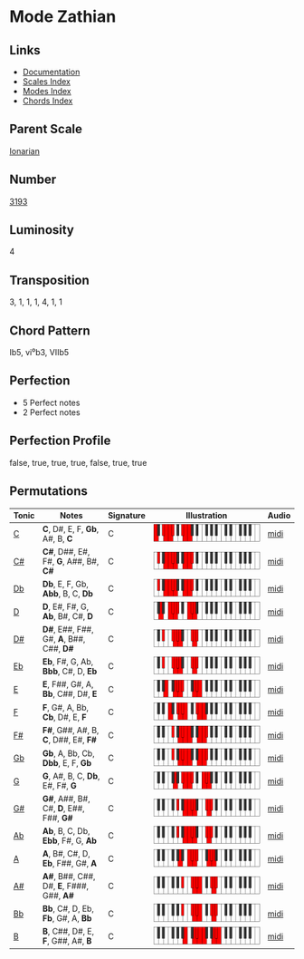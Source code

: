 # Mode Zathian

## Links

- [Documentation](README.md)
- [Scales Index](Scales.md)
- [Modes Index](Modes.md)
- [Chords Index](Chords.md)

## Parent Scale

[Ionarian](ScaleIonarian.md)

## Number

[3193](https://ianring.com/musictheory/scales/3193)

## Luminosity

4

## Transposition

3, 1, 1, 1, 4, 1, 1

## Chord Pattern

Ib5, vi⁰b3, VIIb5

## Perfection

- 5 Perfect notes
- 2 Perfect notes

## Perfection Profile

false, true, true, true, false, true, true

## Permutations

| Tonic | Notes | Signature | Illustration | Audio |
|-------|-------|-----------|--------------|-------|
| [C](ModeCNaturalZathian.md) | **C**, D#, E, F, **Gb**, A#, B, **C** | C | ![CNaturalZathian](ModeCNaturalZathian.png) | [midi](https://github.com/edipermadi/music/blob/main/docs/ModeCNaturalZathian.mid?raw=true) |
| [C#](ModeCSharpZathian.md) | **C#**, D##, E#, F#, **G**, A##, B#, **C#** | C | ![CSharpZathian](ModeCSharpZathian.png) | [midi](https://github.com/edipermadi/music/blob/main/docs/ModeCSharpZathian.mid?raw=true) |
| [Db](ModeDFlatZathian.md) | **Db**, E, F, Gb, **Abb**, B, C, **Db** | C | ![DFlatZathian](ModeDFlatZathian.png) | [midi](https://github.com/edipermadi/music/blob/main/docs/ModeDFlatZathian.mid?raw=true) |
| [D](ModeDNaturalZathian.md) | **D**, E#, F#, G, **Ab**, B#, C#, **D** | C | ![DNaturalZathian](ModeDNaturalZathian.png) | [midi](https://github.com/edipermadi/music/blob/main/docs/ModeDNaturalZathian.mid?raw=true) |
| [D#](ModeDSharpZathian.md) | **D#**, E##, F##, G#, **A**, B##, C##, **D#** | C | ![DSharpZathian](ModeDSharpZathian.png) | [midi](https://github.com/edipermadi/music/blob/main/docs/ModeDSharpZathian.mid?raw=true) |
| [Eb](ModeEFlatZathian.md) | **Eb**, F#, G, Ab, **Bbb**, C#, D, **Eb** | C | ![EFlatZathian](ModeEFlatZathian.png) | [midi](https://github.com/edipermadi/music/blob/main/docs/ModeEFlatZathian.mid?raw=true) |
| [E](ModeENaturalZathian.md) | **E**, F##, G#, A, **Bb**, C##, D#, **E** | C | ![ENaturalZathian](ModeENaturalZathian.png) | [midi](https://github.com/edipermadi/music/blob/main/docs/ModeENaturalZathian.mid?raw=true) |
| [F](ModeFNaturalZathian.md) | **F**, G#, A, Bb, **Cb**, D#, E, **F** | C | ![FNaturalZathian](ModeFNaturalZathian.png) | [midi](https://github.com/edipermadi/music/blob/main/docs/ModeFNaturalZathian.mid?raw=true) |
| [F#](ModeFSharpZathian.md) | **F#**, G##, A#, B, **C**, D##, E#, **F#** | C | ![FSharpZathian](ModeFSharpZathian.png) | [midi](https://github.com/edipermadi/music/blob/main/docs/ModeFSharpZathian.mid?raw=true) |
| [Gb](ModeGFlatZathian.md) | **Gb**, A, Bb, Cb, **Dbb**, E, F, **Gb** | C | ![GFlatZathian](ModeGFlatZathian.png) | [midi](https://github.com/edipermadi/music/blob/main/docs/ModeGFlatZathian.mid?raw=true) |
| [G](ModeGNaturalZathian.md) | **G**, A#, B, C, **Db**, E#, F#, **G** | C | ![GNaturalZathian](ModeGNaturalZathian.png) | [midi](https://github.com/edipermadi/music/blob/main/docs/ModeGNaturalZathian.mid?raw=true) |
| [G#](ModeGSharpZathian.md) | **G#**, A##, B#, C#, **D**, E##, F##, **G#** | C | ![GSharpZathian](ModeGSharpZathian.png) | [midi](https://github.com/edipermadi/music/blob/main/docs/ModeGSharpZathian.mid?raw=true) |
| [Ab](ModeAFlatZathian.md) | **Ab**, B, C, Db, **Ebb**, F#, G, **Ab** | C | ![AFlatZathian](ModeAFlatZathian.png) | [midi](https://github.com/edipermadi/music/blob/main/docs/ModeAFlatZathian.mid?raw=true) |
| [A](ModeANaturalZathian.md) | **A**, B#, C#, D, **Eb**, F##, G#, **A** | C | ![ANaturalZathian](ModeANaturalZathian.png) | [midi](https://github.com/edipermadi/music/blob/main/docs/ModeANaturalZathian.mid?raw=true) |
| [A#](ModeASharpZathian.md) | **A#**, B##, C##, D#, **E**, F###, G##, **A#** | C | ![ASharpZathian](ModeASharpZathian.png) | [midi](https://github.com/edipermadi/music/blob/main/docs/ModeASharpZathian.mid?raw=true) |
| [Bb](ModeBFlatZathian.md) | **Bb**, C#, D, Eb, **Fb**, G#, A, **Bb** | C | ![BFlatZathian](ModeBFlatZathian.png) | [midi](https://github.com/edipermadi/music/blob/main/docs/ModeBFlatZathian.mid?raw=true) |
| [B](ModeBNaturalZathian.md) | **B**, C##, D#, E, **F**, G##, A#, **B** | C | ![BNaturalZathian](ModeBNaturalZathian.png) | [midi](https://github.com/edipermadi/music/blob/main/docs/ModeBNaturalZathian.mid?raw=true) |
